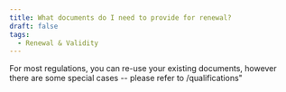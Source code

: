 ```yaml
---
title: What documents do I need to provide for renewal?
draft: false
tags:
  - Renewal & Validity
---
```

For most regulations, you can re-use your existing documents, however there are some special cases -- please refer to /qualifications"